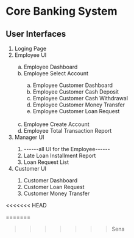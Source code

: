 # Core Banking System
<h2>User Interfaces</h2>

<ol type="1">
  <li>Loging Page</li>
  <li>Employee UI</li>
    <ol type="a">
      <li>Employee Dashboard</li>
      <li>Employee Select Account</li>
      <ol type="a">
        <li>Employee Customer Dashboard</li>
        <li>Employee Customer Cash Deposit</li>
        <li>Employee Customer Cash Withdrawal</li>
        <li>Employee Customer Money Transfer</li>
        <li>Employee Customer Loan Request</li>
      </ol>
      </br>
      <li>Employee Create Account</li>
      <li>Employee Total Transaction Report</li>
    </ol>
  <li>Manager UI</li>
  <ol>
    <li>------all UI for the Employee------</li>
    <li>Late Loan Installment Report</li>
    <li>Loan Request List</li>
  </ol>
  <li>Customer UI</li>
  <ol>
    <li>Customer Dashboard</li>
    <li>Customer Loan Request</li>
    <li>Customer Money Transfer</li>
  </ol>
</ol>
<<<<<<< HEAD






=======
>>>>>>> Sena
